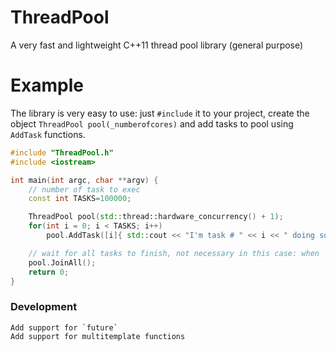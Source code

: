 # ThreadPool
A very fast and lightweight C++11 thread pool library (general purpose)

# Example
The library is very easy to use: just `#include` it to your project, create the object `ThreadPool pool(_numberofcores)` and add tasks to pool using `AddTask` functions.

```c++
#include "ThreadPool.h"
#include <iostream>

int main(int argc, char **argv) {
	// number of task to exec
	const int TASKS=100000;

	ThreadPool pool(std::thread::hardware_concurrency() + 1);
	for(int i = 0; i < TASKS; i++)
		pool.AddTask([i]{ std::cout << "I'm task # " << i << " doing some stuffs" << std::endl; });

	// wait for all tasks to finish, not necessary in this case: when `pool` goes out of scope it will automatically call `JoinAll`.
	pool.JoinAll();
	return 0;
}
```

### Development

	Add support for `future`
	Add support for multitemplate functions

